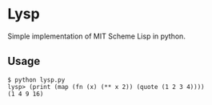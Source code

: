 # Lysp

Simple implementation of MIT Scheme Lisp in python.

## Usage

```
$ python lysp.py
lysp> (print (map (fn (x) (** x 2)) (quote (1 2 3 4))))
(1 4 9 16)
```

